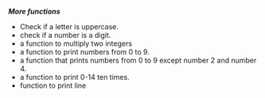***More functions***
- Check if a letter is uppercase.
- check if a number is a digit.
- a function to multiply two integers
- a function to print numbers from 0 to 9.
- a function that prints numbers from 0 to 9 except number 2 and number 4.
- a function to print 0-14 ten times.
- function to print line
